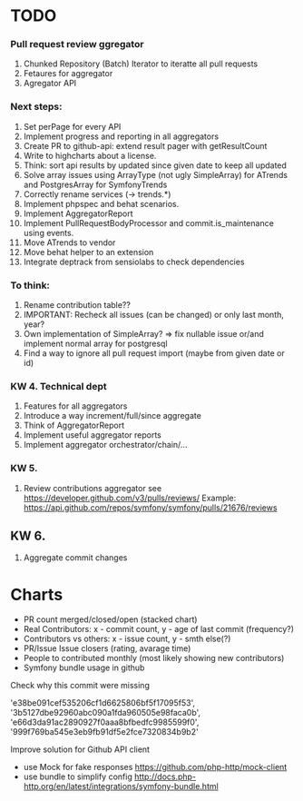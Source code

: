 TODO
==============

### Pull request review ggregator
1. Chunked Repository (Batch) Iterator to iteratte all pull requests
2. Fetaures for aggregator
3. Agregator API


### Next steps:
1. Set perPage for every API
1. Implement progress and reporting in all aggregators
1. Create PR to github-api: extend result pager with getResultCount
1. Write to highcharts about a license.
1. Think: sort api results by updated since given date to keep all updated
1. Solve array issues using ArrayType (not ugly SimpleArray) for ATrends and PostgresArray for SymfonyTrends
1. Correctly rename services (-> trends.*)
1. Implement phpspec and behat scenarios.
1. Implement AggregatorReport
1. Implement PullRequestBodyProcessor and commit.is_maintenance using events.
1. Move ATrends to vendor
1. Move behat helper to an extension
1. Integrate deptrack from sensiolabs to check dependencies

### To think:

1. Rename contribution table??
1. IMPORTANT: Recheck all issues (can be changed) or only last month, year?
1. Own implementation of SimpleArray? => fix nullable issue or/and implement normal array for postgresql 
1. Find a way to ignore all pull request import (maybe from given date or id)

### KW 4. Technical dept
1. Features for all aggregators
1. Introduce a way increment/full/since aggregate
1. Think of AggregatorReport
1. Implement useful aggregator reports
1. Implement aggregator orchestrator/chain/...



### KW 5.
1. Review contributions aggregator see https://developer.github.com/v3/pulls/reviews/
   Example: https://api.github.com/repos/symfony/symfony/pulls/21676/reviews

## KW 6.
1. Aggregate commit changes


# Charts
- PR count merged/closed/open (stacked chart)
- Real Contributors: x - commit count, y - age of last commit (frequency?)
- Contributors vs others: x - issue count, y - smth else(?)
- PR/Issue Issue closers (rating, avarage time) 
- People to contributed monthly (most likely showing new contributors)
- Symfony bundle usage in github


Check why this commit were missing

'e38be091cef535206cf1d6625806bf5f17095f53',
'3b5127dbe92960abc090a1fda960505e98faca0b',
'e66d3da91ac2890927f0aaa8bfbedfc9985599f0',
'999f769ba545e3eb9fb91df5e2fce7320834b9b2'


Improve solution for Github API client

* use Mock for fake responses https://github.com/php-http/mock-client
* use bundle to simplify config http://docs.php-http.org/en/latest/integrations/symfony-bundle.html
